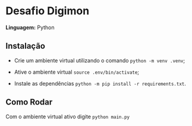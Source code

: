 # Desafio Digimon

**Linguagem:** Python

## Instalação

* Crie um ambiente virtual utilizando o comando `python -m venv .venv`;

* Ative o ambiente virtual `source .env/bin/activate`;

* Instale as dependências `python -m pip install -r requirements.txt`.

## Como Rodar

Com o ambiente virtual ativo digite `python main.py`
